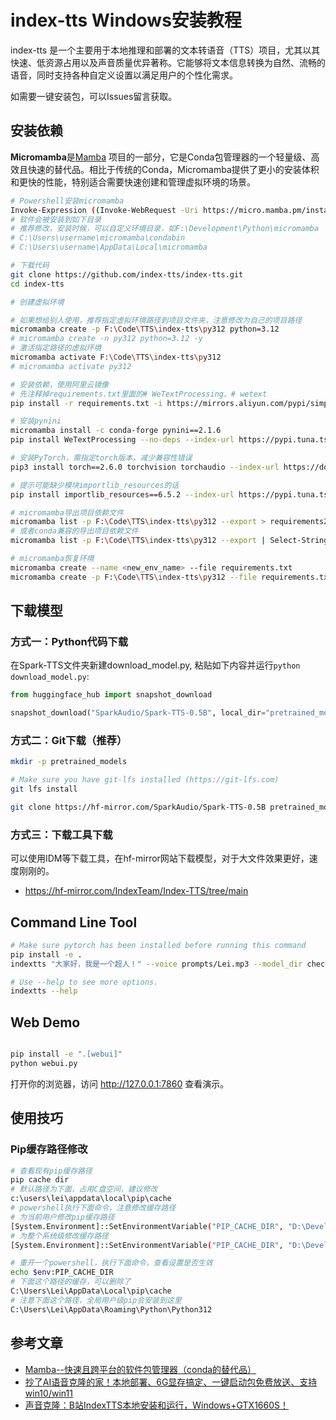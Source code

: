 # index-tts Windows安装教程

index-tts 是一个主要用于本地推理和部署的文本转语音（TTS）项目，尤其以其快速、低资源占用以及声音质量优异著称。它能够将文本信息转换为自然、流畅的语音，同时支持各种自定义设置以满足用户的个性化需求。

如需要一键安装包，可以Issues留言获取。

## 安装依赖

**Micromamba**是[Mamba](https://mamba.readthedocs.io/en/latest/) 项目的一部分，它是Conda包管理器的一个轻量级、高效且快速的替代品。相比于传统的Conda，Micromamba提供了更小的安装体积和更快的性能，特别适合需要快速创建和管理虚拟环境的场景。

```bash
# Powershell安装micromamba
Invoke-Expression ((Invoke-WebRequest -Uri https://micro.mamba.pm/install.ps1 -UseBasicParsing).Content)
# 软件会被安装到如下目录
# 推荐修改，安装时候，可以自定义环境目录，如F:\Development\Python\micromamba
# C:\Users\username\micromamba\condabin
# C:\Users\username\AppData\Local\micromamba

# 下载代码
git clone https://github.com/index-tts/index-tts.git
cd index-tts

# 创建虚拟环境

# 如果想给别人使用，推荐指定虚拟环境路径到项目文件夹，注意修改为自己的项目路径
micromamba create -p F:\Code\TTS\index-tts\py312 python=3.12
# micromamba create -n py312 python=3.12 -y
# 激活指定路径的虚拟环境
micromamba activate F:\Code\TTS\index-tts\py312
# micromamba activate py312

# 安装依赖，使用阿里云镜像
# 先注释掉requirements.txt里面的# WeTextProcessing、# wetext
pip install -r requirements.txt -i https://mirrors.aliyun.com/pypi/simple/ --trusted-host=mirrors.aliyun.com

# 安装pynini
micromamba install -c conda-forge pynini==2.1.6
pip install WeTextProcessing --no-deps --index-url https://pypi.tuna.tsinghua.edu.cn/simple

# 安装PyTorch，需指定torch版本，减少兼容性错误
pip3 install torch==2.6.0 torchvision torchaudio --index-url https://download.pytorch.org/whl/cu126

# 提示可能缺少模块importlib_resources的话
pip install importlib_resources==6.5.2 --index-url https://pypi.tuna.tsinghua.edu.cn/simple

# micromamba导出项目依赖文件
micromamba list -p F:\Code\TTS\index-tts\py312 --export > requirements2.txt
# 或者conda兼容的导出项目依赖文件
micromamba list -p F:\Code\TTS\index-tts\py312 --export | Select-String -NotMatch '^#' > requirements3.txt

# micromamba恢复环境
micromamba create --name <new_env_name> --file requirements.txt
micromamba create -p F:\Code\TTS\index-tts\py312 --file requirements.txt
```

## 下载模型

### 方式一：Python代码下载
在Spark-TTS文件夹新建download_model.py, 粘贴如下内容并运行`python download_model.py`:
```python
from huggingface_hub import snapshot_download

snapshot_download("SparkAudio/Spark-TTS-0.5B", local_dir="pretrained_models/Spark-TTS-0.5B")

```

### 方式二：Git下载（推荐）

```bash
mkdir -p pretrained_models

# Make sure you have git-lfs installed (https://git-lfs.com)
git lfs install

git clone https://hf-mirror.com/SparkAudio/Spark-TTS-0.5B pretrained_models/Spark-TTS-0.5B

```
### 方式三：下载工具下载

可以使用IDM等下载工具，在hf-mirror网站下载模型，对于大文件效果更好，速度刚刚的。

- https://hf-mirror.com/IndexTeam/Index-TTS/tree/main

## Command Line Tool
```bash
# Make sure pytorch has been installed before running this command
pip install -e .
indextts "大家好，我是一个超人！" --voice prompts/Lei.mp3 --model_dir checkpoints --config checkpoints/config.yaml --output output.wav

# Use --help to see more options.
indextts --help
```


## Web Demo

```bash

pip install -e ".[webui]"
python webui.py

```
打开你的浏览器，访问 http://127.0.0.1:7860 查看演示。

## 使用技巧

### Pip缓存路径修改
```bash
# 查看现有pip缓存路径
pip cache dir
# 默认路径为下面，占用C盘空间，建议修改
c:\users\lei\appdata\local\pip\cache
# powershell执行下面命令，注意修改缓存路径
# 为当前用户修改pip缓存路径
[System.Environment]::SetEnvironmentVariable("PIP_CACHE_DIR", "D:\Development\Python\cache", [System.EnvironmentVariableTarget]::User)
# 为整个系统级修改缓存路径
[System.Environment]::SetEnvironmentVariable("PIP_CACHE_DIR", "D:\Development\Python\cache", [System.EnvironmentVariableTarget]::Machine)

# 重开一个powershell，执行下面命令，查看设置是否生效
echo $env:PIP_CACHE_DIR
# 下面这个路径的缓存，可以删除了
C:\Users\Lei\AppData\Local\pip\cache
# 注意下面这个路径，全局用户级pip会安装到这里
C:\Users\Lei\AppData\Roaming\Python\Python312
```

## 参考文章
- [Mamba--快速且跨平台的软件包管理器（conda的替代品）](https://mp.weixin.qq.com/s/8GXV_xiW5XVOtFaFqgfWbg)
- [抄了AI语音克隆的家！本地部署、6G显存搞定、一键启动包免费放送、支持win10/win11](https://mp.weixin.qq.com/s/qfm1kYhjQN6RdKB5xedWpA)
- [声音克隆：B站IndexTTS本地安装和运行，Windows+GTX1660S！](https://mp.weixin.qq.com/s/NHAGAk2FjtboaDmjn70b1A)
